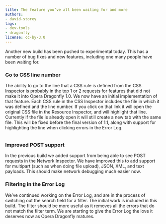 ```yaml
---
title: The feature you’ve all been waiting for and more
authors:
- david-storey
tags:
- dev-tools
- dragonfly
license: cc-by-3.0
---
```


<p>Another new build has been pushed to experimental today. This has a number of bug fixes and new features, including one many people have been waiting for.</p>

<h3>Go to CSS line number</h3>

<p>The ability to go to the line that a CSS rule is defined from the CSS Inspector is probably in the top 1 or 2 requests for features that did not make it into Opera Dragonfly 1.0. We now have an initial implementation of that feature. Each CSS rule in the CSS Inspector includes the file in which it was defined and the line number. If you click on that link it will open the original CSS file in the Resource Inspector, and will highlight that line. Currently if the file is already open it will still create a new tab with the same file. This will be fixed before the final version of 1.1, along with support for highlighting the line when clicking errors in the Error Log.</p>

<img src="{{ page.id }}/Screen%20shot%202011-07-01%20at%2018.14.20.png" alt="" />

<h3>Improved POST support</h3>

<p>In the previous build we added support from being able to see POST requests in the Network Inspector. We have improved this to add support for multipart (such as when doing file upload), JSON, XML, and text payloads. This should make network debugging much easier now.</p>

<h3>Filtering in the Error Log</h3>

<p>We’ve continued working on the Error Log, and are in the process of switching out the search field for a filter. The initial work is included in this build. The filter should be more useful as it removes all the errors that do not match the filter term. We are starting to give the Error Log the love it deserves now as Opera Dragonfly matures.</p>

<img src="{{ page.id }}/Screen%20shot%202011-07-01%20at%2018.32.48.png" alt="" />


